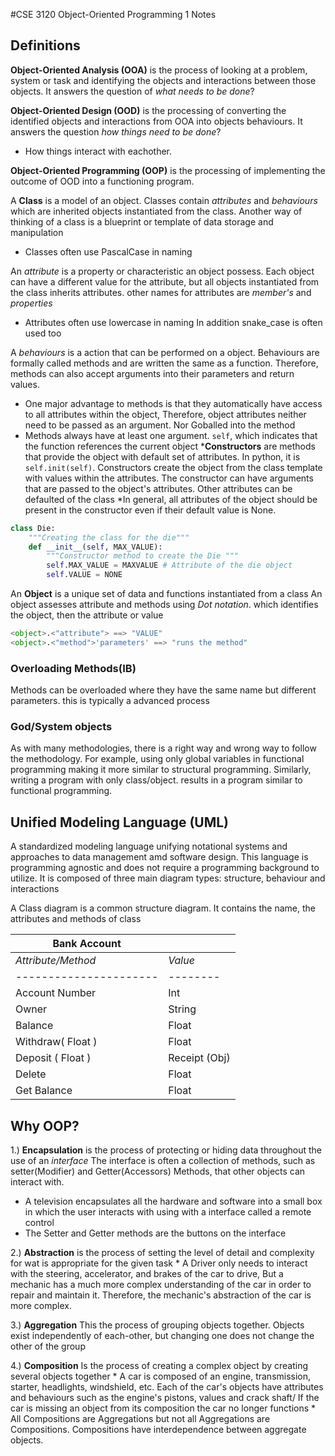 #CSE 3120 Object-Oriented Programming 1 Notes

## Definitions 

__Object-Oriented Analysis (OOA)__ is the process of looking at a problem, system or task and identifying the objects and interactions between those objects. It answers the question of _what needs to be done_?

__Object-Oriented Design (OOD)__ is the processing of converting the identified objects and interactions from OOA into objects behaviours. It answers the question _how things need to be done_?
* How things interact with eachother.

__Object-Oriented Programming (OOP)__ is the processing of implementing the outcome of OOD into a functioning program. 

A __Class__ is a model of an object. Classes contain _attributes_ and _behaviours_ which are inherited objects instantiated from the class. Another way of thinking of a class is a blueprint or template of data storage and manipulation

* Classes often use PascalCase in naming 
  
An _attribute_ is a property or characteristic an object possess. Each object can have a different value for the attribute, but all objects instantiated from the class inherits attributes. other names for attributes are _member's_ and _properties_
* Attributes often use lowercase in naming In addition snake_case is often used too

A _behaviours_ is a action that can be performed on a object. Behaviours are formally called methods and are written the same as a function. Therefore, methods can also accept arguments into their parameters and return values.

* One major advantage to methods is that they automatically have access to all attributes within the object, Therefore, object attributes neither need to be passed as an argument. Nor Goballed into the method
* Methods always have at least one argument. ```self```, which indicates that the function references the current object
    *__Constructors__ are methods that provide the object with default set of attributes. In python, it is ```self.init(self)```. Constructors create the object from the class template with values within the attributes. The constructor can have arguments that are passed to the object's attributes. Other attributes can be defaulted of the class
     *In general, all attributes of the object should be present in the constructor even if their default value is None.
```python   
class Die:
    """Creating the class for the die"""
    def __init__(self, MAX_VALUE):
        """Constructor method to create the Die """
        self.MAX_VALUE = MAXVALUE # Attribute of the die object 
        self.VALUE = NONE

```
An __Object__ is a unique set of data and functions instantiated from a class An object assesses attribute and methods using _Dot notation_. which identifies the object, then the attribute or value

```python
<object>.<"attribute"> ==> "VALUE"
<object>.<"method">'parameters' ==> "runs the method"
```

### Overloading Methods(IB)
Methods can be overloaded where they have the same name but different parameters. this is typically a advanced process 

### God/System objects

As with many methodologies, there is a right way and wrong way to follow the methodology. For example, using only global variables in functional programming making it more similar to structural programming. Similarly, writing a program with only class/object. results in a program similar to functional programming.

## Unified Modeling Language (UML)

A standardized modeling language unifying notational systems and approaches to data management amd software design. This language is programming agnostic and does not require a programming background to utilize. It is composed of three main diagram types: structure, behaviour and interactions 

A Class diagram is a common structure diagram. It contains the name, the attributes and methods of class

| Bank Account ||
| --- | --- |
| _Attribute/Method_ | _Value_ |
| ---------------------- | --------|
| Account Number | Int |
| Owner | String |
| Balance | Float |
| Withdraw( Float ) | Float |
| Deposit     ( Float ) | Receipt (Obj)
| Delete | Float | 
| Get Balance | Float |


## Why OOP?
1.) __Encapsulation__ is the process of protecting or hiding data throughout the use of an _interface_ The interface is often a collection of methods, such as setter(Modifier) and Getter(Accessors) Methods, that other objects can interact with. 
* A television encapsulates all the hardware and software into a small box in which the user interacts with using with a interface called a remote control
* The Setter and Getter methods are the buttons on the interface 

2.) __Abstraction__ is the process of setting the level of detail and complexity for wat is appropriate for the given task
    * A Driver only needs to interact with the steering, accelerator, and brakes of the car to drive, But a mechanic has a much more complex understanding of the car in order to repair and maintain it. Therefore, the mechanic's abstraction of the car is more complex. 

3.) __Aggregation__ This the process of grouping objects together. Objects exist independently of each-other, but changing one does not change the other of the group 

4.) __Composition__ Is the process of creating a complex object by creating several objects together 
    * A car is composed of an engine, transmission, starter, headlights, windshield, etc. Each of the car's objects have attributes and behaviours such as the engine's pistons, values and crack shaft/ If the car is missing an object from its composition the car no longer functions 
    * All Compositions are Aggregations but not all Aggregations are Compositions. Compositions have interdependence between aggregate objects. 
 
